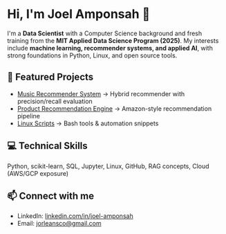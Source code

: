 # Hi, I'm Joel Amponsah 👋

I'm a **Data Scientist** with a Computer Science background and fresh training from the 
**MIT Applied Data Science Program (2025)**. My interests include **machine learning, 
recommender systems, and applied AI**, with strong foundations in Python, Linux, and open source tools.  

## 🚀 Featured Projects
- [Music Recommender System](./music-recommender) → Hybrid recommender with precision/recall evaluation  
- [Product Recommendation Engine](./product-recommender) → Amazon-style recommendation pipeline  
- [Linux Scripts](./linux-scripts) → Bash tools & automation snippets  

## 💻 Technical Skills
Python, scikit-learn, SQL, Jupyter, Linux, GitHub, RAG concepts, Cloud (AWS/GCP exposure)  

## 📫 Connect with me
- LinkedIn: [linkedin.com/in/joel-amponsah](https://linkedin.com/in/joel-amponsah)  
- Email: jorleansco@gmail.com  

<!---
Radioactive-J/Radioactive-J is a ✨ special ✨ repository because its `README.md` (this file) appears on your GitHub profile.
You can click the Preview link to take a look at your changes.
--->
